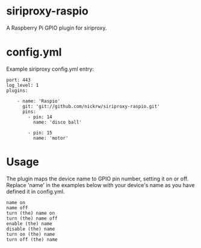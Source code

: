 siriproxy-raspio
================

A Raspberry Pi GPIO plugin for siriproxy.

config.yml
==========

Example siriproxy config.yml entry:

    port: 443
    log_level: 1
    plugins:
    
        - name: 'Raspio'
          git: 'git://github.com/nickrw/siriproxy-raspio.git'
          pins:
            - pin: 14
              name: 'disco ball'
    
            - pin: 15
              name: 'motor'

Usage
=====

The plugin maps the device name to GPIO pin number, setting it on or off.
Replace 'name' in the examples below with your device's name as you have defined
it in config.yml.

    name on
    name off
    turn (the) name on
    turn (the) name off
    enable (the) name
    disable (the) name
    turn on (the) name
    turn off (the) name
